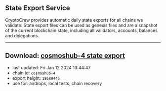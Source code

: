 ## State Export Service
CryptoCrew provides automatic daily state exports for all chains we validate. State export files can be used as genesis files and are a snapshot of the current blockchain state, including all validators, accounts, balances and delegations.

---
**Download: [cosmoshub-4 state export](https://dl.ccvalidators.com/SERVICE/cosmoshub/cosmoshub-4_export_18689445.json)**
---

- last updated: Fri Jan 12 2024 13:44:47
- chain id: `cosmoshub-4`
- export height: `18689445`
- use for: airdrops, local tests, chain recovery
